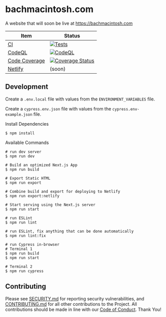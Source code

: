 # bachmacintosh.com

A website that will soon be live at https://bachmacintosh.com

| Item                                                         | Status                                                                                                                                                                                                              |
|--------------------------------------------------------------|---------------------------------------------------------------------------------------------------------------------------------------------------------------------------------------------------------------------|
| [CI](https://en.wikipedia.org/wiki/Continuous_integration)                                                       | [![Tests](https://github.com/bachmacintosh/bachmacintosh.com/actions/workflows/test_main.yml/badge.svg?branch=main&event=push)](https://github.com/bachmacintosh/bachmacintosh.com/actions/workflows/test_main.yml) |
| [CodeQL](https://codeql.github.com/)                         | [![CodeQL](https://github.com/bachmacintosh/bachmacintosh.com/actions/workflows/codeql-analysis.yml/badge.svg)](https://github.com/bachmacintosh/bachmacintosh.com/actions/workflows/codeql-analysis.yml)                                                                                                                                                                                                                    |
| [Code Coverage](https://en.wikipedia.org/wiki/Code_coverage) | [![Coverage Status](https://coveralls.io/repos/github/bachmacintosh/bachmacintosh.com/badge.svg)](https://coveralls.io/github/bachmacintosh/bachmacintosh.com) |
| [Netlify](https://www.netlify.com/)                          | (soon)                                                                                                                                                                                                              |

## Development

Create a `.env.local` file with values from the `ENVIRONMENT_VARIABLES` file.

Create a `cypress.env.json` file with values from the `cypress.env-example.json` file.

Install Dependencies

```shell
$ npm install
```

Available Commands

```shell
# run dev server
$ npm run dev

# Build an optimized Next.js App
$ npm run build

# Export Static HTML
$ npm run export

# Combine build and export for deploying to Netlify
$ npm run export:netlify

# Start serving using the Next.js server
$ npm run start

# run ESLint
$ npm run lint

# run ESLint, fix anything that can be done automatically
$ npm run lint:fix

# run Cypress in-browser
# Terminal 1
$ npm run build
$ npm run start

# Terminal 2
$ npm run cypress
```

## Contributing

Please see [SECURITY.md](https://github.com/bachmacintosh/bachmacintosh.com/blob/main/SECURITY.md) for reporting security vulnerabilities, and [CONTRIBUTING.md](https://github.com/bachmacintosh/bachmacintosh.com/blob/main/CONTRIBUTING.md) for all other contributions to the Project. All contributions should be made in line with our [Code of Conduct](https://github.com/bachmacintosh/bachmacintosh.com/blob/main/CODE_OF_CONDUCT.md). Thank You!